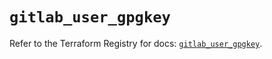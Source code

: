 # `gitlab_user_gpgkey`

Refer to the Terraform Registry for docs: [`gitlab_user_gpgkey`](https://registry.terraform.io/providers/gitlabhq/gitlab/16.11.0/docs/resources/user_gpgkey).
